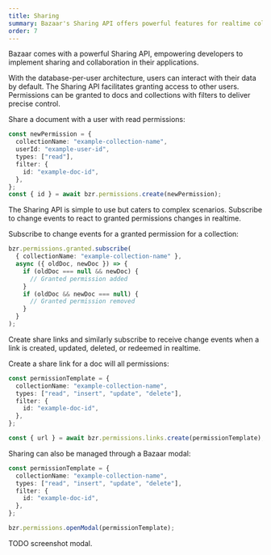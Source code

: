 ```yaml
---
title: Sharing
summary: Bazaar's Sharing API offers powerful features for realtime collaboration, allowing precise control over database access and the ability to react to changes in shared content.
order: 7
---
```


Bazaar comes with a powerful Sharing API, empowering developers to implement sharing and collaboration in their applications.

With the database-per-user architecture, users can interact with their data by default. The Sharing API facilitates granting access to other users. Permissions can be granted to docs and collections with filters to deliver precise control.

Share a document with a user with read permissions:

```ts
const newPermission = {
  collectionName: "example-collection-name",
  userId: "example-user-id",
  types: ["read"],
  filter: {
    id: "example-doc-id",
  },
};
const { id } = await bzr.permissions.create(newPermission);
```

The Sharing API is simple to use but caters to complex scenarios. Subscribe to change events to react to granted permissions changes in realtime.

Subscribe to change events for a granted permission for a collection:

```ts
bzr.permissions.granted.subscribe(
  { collectionName: "example-collection-name" },
  async ({ oldDoc, newDoc }) => {
    if (oldDoc === null && newDoc) {
      // Granted permission added
    }
    if (oldDoc && newDoc === null) {
      // Granted permission removed 
    }
  }
);
```

Create share links and similarly subscribe to receive change events when a link is created, updated, deleted, or redeemed in realtime.

Create a share link for a doc will all permissions:

```ts
const permissionTemplate = {
  collectionName: "example-collection-name",
  types: ["read", "insert", "update", "delete"],
  filter: {
    id: "example-doc-id",
  },
};

const { url } = await bzr.permissions.links.create(permissionTemplate);
```

Sharing can also be managed through a Bazaar modal:

```ts
const permissionTemplate = {
  collectionName: "example-collection-name",
  types: ["read", "insert", "update", "delete"],
  filter: {
    id: "example-doc-id",
  },
};

bzr.permissions.openModal(permissionTemplate);
```

TODO screenshot modal.